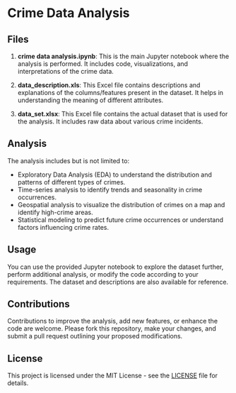 # Crime Data Analysis

## Files
1. **crime data analysis.ipynb**: This is the main Jupyter notebook where the analysis is performed. It includes code, visualizations, and interpretations of the crime data.

2. **data_description.xls**: This Excel file contains descriptions and explanations of the columns/features present in the dataset. It helps in understanding the meaning of different attributes.

3. **data_set.xlsx**: This Excel file contains the actual dataset that is used for the analysis. It includes raw data about various crime incidents.

## Analysis
The analysis includes but is not limited to:
- Exploratory Data Analysis (EDA) to understand the distribution and patterns of different types of crimes.
- Time-series analysis to identify trends and seasonality in crime occurrences.
- Geospatial analysis to visualize the distribution of crimes on a map and identify high-crime areas.
- Statistical modeling to predict future crime occurrences or understand factors influencing crime rates.

## Usage
You can use the provided Jupyter notebook to explore the dataset further, perform additional analysis, or modify the code according to your requirements. The dataset and descriptions are also available for reference.

## Contributions
Contributions to improve the analysis, add new features, or enhance the code are welcome. Please fork this repository, make your changes, and submit a pull request outlining your proposed modifications.

## License
This project is licensed under the MIT License - see the [LICENSE](LICENSE) file for details.
